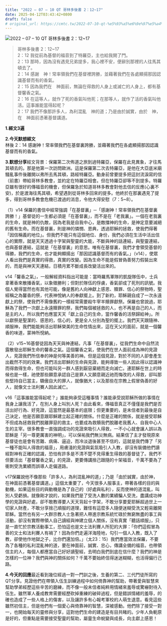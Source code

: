```yaml
---
title: "2022 – 07 – 10 QT 哥林多後書 2：12~17"
date: 2025-04-12T03:43:42+0800
draft: false
# original_url: https://cmtc.tw/2022-07-10-qt-%e5%93%a5%e6%9e%97%e5%a4%9a%e5%be%8c%e6%9b%b8-2%ef%bc%9a1217
---
```


![2022 – 07 – 10 QT 哥林多後書 2：12~17](/images/qt.jpg  "2022 – 07 – 10 QT 哥林多後書 2：12~17")

> 哥林多後書 2：12~17  
> 2：12 我從前為基督的福音到了特羅亞，主也給我開了門。  
> 2：13 那時，因為沒有遇見兄弟提多，我心裡不安，便辭別那裡的人往馬其頓去了。  
> 2：14 感謝　神！常率領我們在基督裡誇勝，並藉著我們在各處顯揚那因認識基督而有的香氣。  
> 2：15 因為我們在　神面前，無論在得救的人身上或滅亡的人身上，都有基督馨香之氣。  
> 2：16 在這等人，就作了死的香氣叫他死；在那等人，就作了活的香氣叫他活。這事誰能當得起呢？  
> 2：17 我們不像那許多人，為利混亂　神的道；乃是由於誠實，由於　神，在　神面前憑著基督講道。

**1.經文3遍**

**2.今天默想經文**  
林後 2：14 感謝神！常率領我們在基督裏誇勝，並藉著我們在各處顯揚那因認識基督而有的香氣。

**3.默想分享**經文背景：保羅第二次佈道之旅到過特羅亞，保羅在此見異象，才往馬其頓去的。那是他第一次訪問歐洲。這是保羅第二次去特羅亞，是他在大亞底米廟騷亂事件後離開以弗所去馬其頓，路經特羅亞。動身前曾要提多把這封流淚寫的信（前書）帶給哥林多教會，並約定在特羅亞相會。但在特羅亞卻等不到提多。特羅亞雖有很好的傳福音的機會，但保羅急於知道哥林多教會對他去信的反應(心裏不安)，於是渡海往馬其頓，希望遇到從哥林多回來的提多。他終於在那裏遇見了提多，得到哥林多教會危機已渡過的消息，令他大得安慰（7：5~8）。

（1）v14 保羅的書信中經常強調「在基督裏」─「感謝神！常率領我們在基督裏誇勝！」基督徒的一生都必須是「在基督裏」，而不是在「老我裏」。一個在老我裏的生命，就是神的仇敵，因為老我是自我中心，是敵擋神的生命，是神定意要滅絕的舊有生命。而在基督裏，則是神的憐憫、恩典，透過耶穌的拯救，使我們得著「因信稱義的地位」。但我們不能只有這個地位、身份，我們必須在生活中活出信心的實際，就是天天透過十字架與聖靈的大能，不斷與神的話連結，與聖靈連結，也與基督連結，這就是「在基督裏」的意思。唯有在基督裏，我們才會領受基督的得勝，我們的生命，也才能夠顯揚出「那因認識基督而有的香氣。」（v14），使眾人看出我們是真實的得救，真實的改變。因為生命不能是假冒偽善努力假裝出來的，而是與神天天連結，日積月累不斷成長改變活出來的。

v14「馨香之氣」，一般解經資料指出可能是：當時羅馬軍隊的凱旋隊伍中，士兵拿著香來散播香氣，以象徵勝利；但對於隊伍的俘虜，香氣卻成了死刑的訊號。我個人覺得當然也有其他可能，像是舊約人向神獻上感恩、贖罪、信心的祭物時，聖經稱之為馨香的祭，代表神悅納人的奉獻擺上。到了新約，耶穌親自成了一次永遠獻上的祭，使我們不需像舊約一樣經常需要殺牛宰羊贖罪獻祭。保羅也曾說過，耶穌為了我們一次獻上永遠贖罪的祭，我們每個被拯救的人，也不再是自己的人，而是主的人，所以我們也應當天天「獻上自己的生命，當作馨香的活祭歸給神」。所以獻祭是聖潔的、感恩的，信心的，更是全人分別為聖的擺上。我們天天跟隨神、順服神，我們能能夠活出耶穌榮美的生命性情出來，這在天父的面前，就是一個馨香的味道，蒙神所悅納。

（2）v15~16基督徒因為天天與神連結，凡事「在基督裏」，從我們生命中自然流露散發出耶穌生命的馨香之氣。這個馨香之氣，使我們在世人面前成為神的見證人，見證我們所信奉的神是何等美善的神。但是這個見證，對於不同的人卻會產生出截然不同的效果。我們活出耶穌的生命與見證，能夠導致一些人因此得以認識神而得救得生命，但也可能叫另一群人感到厭惡棄絕而走向滅亡。連耶穌在世上的時候也是一樣，祂使那些願意承認自己是罪人又願意親近祂而悔改的人得救，卻叫那些堅持自已當主，驕傲自大的罪人，就像猶大；以及那些在宗教上假冒偽善的好人，就像文士法利賽人因此滅亡。

v16「這事誰能當得起呢？」誰能夠承受這種事情？誰能承受說耶穌所做的事情在我身上讓我活了，在別人身上叫別人死？由此看來，傳福音真正不僅僅是我們是否活出好行為、好見證，這當然是最基本的底限；但更重要的，是未信者到最後是自己決定，他是否願意跟耶穌建立起正確的關係。什麼是正確的關係，就是接受耶穌不但成為拯救我們脫離罪惡的救主，也要成為救贖我們脫離老我舊人、自我中心人生的主宰。很多教會一直強調成功的見證來吸引人得救，一不小心就會讓人誤以為耶穌是「另一尊更厲害的神明」，可以保祐我們無災無病。結果信了主才發現原來基督徒也是會有苦難、病痛、逼迫，而冷淡退後甚至不信的，這就是我們傳了「另一種不能叫人得救的福音」，用膚淺的見證與氣氛吸引人入教，卻沒有裝備他們讀經對神有正確的認識，恐怕有許多是不清不楚不見得重生得救的基督徒了。我們不但要活出「基督馨香之氣」的見證，更要傳講捨己跟隨的十架福音，千萬不要為了衝刺受洗業績而誤導人走偏道路。

v17保羅說他不像那些「許多人，為利混亂神的道」；乃是「由於誠實，由於神，在神面前憑著基督講道。」這個太重要了，今天很多人服事主，帶著各樣的目的與動機，如果這些目的與動機是為了自己的（好處與私利），反而使神的道混亂，叫別人受虧損。就像剛才說的，如果我們是了受洗人數的業績騙人受洗，盡講成功神學的見證與好處，卻不敢教導要人天天背起十字架，不敢分享要愛耶穌超過世上一切家人財產，不敢分享捨己順服的道理，難怪有這麼多人隨便迷糊受洗又輕易離開耶穌。當然也有另一大群宗教人士急著把人帶進宗教系統忙碌於無窮無盡的事工與活動，卻沒有實際帶領人自己讀經與神建立個人關係，沒有真實「聽話順服」，只是一直忙於宗教活動事工，恐怕這也是文士法利賽人所犯的大罪：「你們這假冒為善的文士和法利賽人有禍了！因為你們走遍洋海陸地，勾引一個人入教，既入了教，卻使他作地獄之子，比你們還加倍。」（太23：15）我們應當效法保羅，不要為了各種的私利混亂神的道，要在神面前，誠實、忠心，傳講全備的福音。也帶領信主的人，每個人都應當自己好好讀聖經，去明白我們到底在信什麼？我們的神是怎樣的一位神？我們與神的關係如何？千萬不要始終信得迷迷糊糊，也活得偏行己路。

**4.今天的回應**最近看到幾位經過一對一門訓之後，生養的第二、三代門徒所寫的QT分享。見證他們在帶領入伍生訓練過程中如何倚靠神的幫助，帶著愛與智慧來幫助學弟經歷這些辛苦的磨練，而不像一般未信者純粹用情緒來羞辱或驚嚇對待入伍生。雖然軍人養成教育需要經歷砍掉重練的破碎過程，但是錯誤情緒的羞辱，的確也造成了一些人格上的傷害，以及讓許多有心報考軍校的人萌生退意。看見這些雖然初信主，但是他們有一個愛心與倚靠神的智慧，深被感動。他們除了接受一對一，也開始每天的靈修與分享，這對他們生命的建造是有目共睹的。少年人負軛原是好的，但重點是需要接受聖靈的幫助，屬靈生命蛻變與成長，向主獻上感恩！